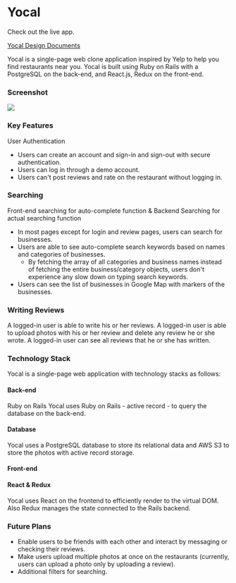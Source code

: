 # Yocal

Check out the live app.

[Yocal Design Documents](https://github.com/hkryucr/fsp-yocal/wiki)

Yocal is a single-page web clone application inspired by Yelp to help you find restaurants near you. Yocal is built using Ruby on Rails with a PostgreSQL on the back-end, and React.js, Redux on the front-end. 

### Screenshot
<!-- <img src="https://go.aws/3bQsTI8" alt="My cool logo"/> -->

<img src="./img/Yocal.gif?raw=true">

### Key Features
User Authentication
- Users can create an account and sign-in and sign-out with secure authentication.
- Users can log in through a demo account.
- Users can't post reviews and rate on the restaurant without logging in.

### Searching
Front-end searching for auto-complete function & Backend Searching for actual searching function 
- In most pages except for login and review pages, users can search for businesses.
- Users are able to see auto-complete search keywords based on names and categories of businesses.
  - By fetching the array of all categories and business names instead of fetching the entire business/category objects, users don't experience any slow down on typing search keywords. 
- Users can see the list of businesses in Google Map with markers of the businesses.


### Writing Reviews
A logged-in user is able to write his or her reviews.
A logged-in user is able to upload photos with his or her review and delete any review he or she wrote.
A logged-in user can see all reviews that he or she has written.


### Technology Stack
Yocal is a single-page web application with technology stacks as follows: 

#### Back-end
Ruby on Rails 
Yocal uses Ruby on Rails - active record - to query the database on the back-end.
#### Database
Yocal uses a PostgreSQL database to store its relational data and AWS S3 to store the photos with active record storage.
 
#### Front-end
#### React & Redux
Yocal uses React on the frontend to efficiently render to the virtual DOM. Also Redux manages the state connected to the Rails backend. 

### Future Plans
- Enable users to be friends with each other and interact by messaging or checking their reviews.
- Make users upload multiple photos at once on the restaurants (currently, users can upload a photo only by uploading a review).
- Additional filters for searching.

